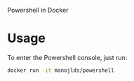Powershell in Docker

# Usage

To enter the Powershell console, just run:

```bash
docker run -it manojlds/powershell
```
